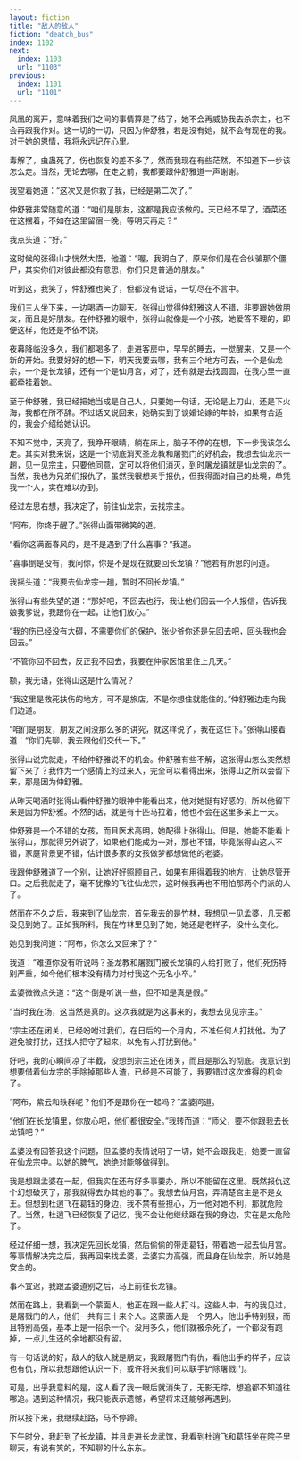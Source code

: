 ```yaml
---
layout: fiction
title: "敌人的敌人"
fiction: "deatch_bus"
index: 1102
next:
  index: 1103
  url: "1103"
previous:
  index: 1101
  url: "1101"
---
```

凤凰的离开，意味着我们之间的事情算是了结了，她不会再威胁我去杀宗主，也不会再跟我作对。这一切的一切，只因为仲舒雅，若是没有她，就不会有现在的我。对于她的恩情，我将永远记在心里。

毒解了，虫蛊死了，伤也恢复的差不多了，然而我现在有些茫然，不知道下一步该怎么走。当然，无论去哪，在走之前，我都要跟仲舒雅道一声谢谢。

我望着她道：“这次又是你救了我，已经是第二次了。”

仲舒雅非常随意的道：“咱们是朋友，这都是我应该做的。天已经不早了，酒菜还在这摆着，不如在这里留宿一晚，等明天再走？”

我点头道：“好。”

这时候的张得山才恍然大悟，他道：“喔，我明白了，原来你们是在合伙骗那个僵尸，其实你们对彼此都没有意思，你们只是普通的朋友。”

听到这，我笑了，仲舒雅也笑了，但都没有说话，一切尽在不言中。

我们三人坐下来，一边喝酒一边聊天。张得山觉得仲舒雅这人不错，非要跟她做朋友，而且是好朋友。在仲舒雅的眼中，张得山就像是一个小孩，她爱答不理的，即便这样，他还是不依不饶。

夜幕降临没多久，我们都喝多了，走进客房中，早早的睡去，一觉醒来，又是一个新的开始。我要好好的想一下，明天我要去哪，我有三个地方可去，一个是仙龙宗，一个是长龙镇，还有一个是仙月宫，对了，还有就是去找圆圆，在我心里一直都牵挂着她。

至于仲舒雅，我已经把她当成是自己人，只要她一句话，无论是上刀山，还是下火海，我都在所不辞。不过话又说回来，她确实到了谈婚论嫁的年龄，如果有合适的，我会介绍给她认识。

不知不觉中，天亮了，我睁开眼睛，躺在床上，脑子不停的在想，下一步我该怎么走。其实对我来说，这是一个彻底消灭圣龙教和屠戮门的好机会，我想去仙龙宗一趟，见一见宗主，只要他同意，定可以将他们消灭，到时屠龙镇就是仙龙宗的了。当然，我也为兄弟们报仇了，虽然我很想亲手报仇，但我得面对自己的处境，单凭我一个人，实在难以办到。

经过左思右想，我决定了，前往仙龙宗，去找宗主。

“阿布，你终于醒了。”张得山面带微笑的道。

“看你这满面春风的，是不是遇到了什么喜事？”我道。

“喜事倒是没有，我问你，你是不是现在就要回长龙镇？”他若有所思的问道。

我摇头道：“我要去仙龙宗一趟，暂时不回长龙镇。”

张得山有些失望的道：“那好吧，不回去也行，我让他们回去一个人报信，告诉我娘我爹说，我跟你在一起，让他们放心。”

“我的伤已经没有大碍，不需要你们的保护，张少爷你还是先回去吧，回头我也会回去。”

“不管你回不回去，反正我不回去，我要在仲家医馆里住上几天。”

额，我无语，张得山这是什么情况？

“我这里是救死扶伤的地方，可不是旅店，不是你想住就能住的。”仲舒雅边走向我们边道。

“咱们是朋友，朋友之间没那么多的讲究，就这样说了，我在这住下。”张得山接着道：“你们先聊，我去跟他们交代一下。”

张得山说完就走，不给仲舒雅说不的机会。仲舒雅有些不解，这张得山怎么突然想留下来了？我作为一个感情上的过来人，完全可以看得出来，张得山之所以会留下来，那是因为仲舒雅。

从昨天喝酒时张得山看仲舒雅的眼神中能看出来，他对她挺有好感的，所以他留下来是因为仲舒雅。不然的话，就是有十匹马拉着，他也不会在这里多呆上一天。

仲舒雅是一个不错的女孩，而且医术高明，她配得上张得山。但是，她能不能看上张得山，那就得另外说了。如果他们能成为一对，那也不错，毕竟张得山这人不错，家庭背景更不错，估计很多家的女孩做梦都想做他的老婆。

我跟仲舒雅道了一个别，让她好好照顾自己，如果有用得着我的地方，让她尽管开口。之后我就走了，毫不犹豫的飞往仙龙宗，这时候我再也不用怕那两个门派的人了。

然而在不久之后，我来到了仙龙宗，首先我去的是竹林，我想见一见孟婆，几天都没见到她了。正如我所料，我在竹林里见到了她，她还是老样子，没什么变化。

她见到我问道：“阿布，你怎么又回来了？”

我道：“难道你没有听说吗？圣龙教和屠戮门被长龙镇的人给打败了，他们死伤特别严重，如今他们根本没有精力对付我这个无名小卒。”

孟婆微微点头道：“这个倒是听说一些，但不知是真是假。”

“当时我在场，这当然是真的。这次我就是为这事来的，我想去见见宗主。”

“宗主还在闭关，已经吩咐过我们，在日后的一个月内，不准任何人打扰他。为了避免被打扰，还找人把守了起来，以免有人打扰到他。”

好吧，我的心瞬间凉了半截，没想到宗主还在闭关，而且是那么的彻底。我意识到想要借着仙龙宗的手除掉那些人渣，已经是不可能了，我要错过这次难得的机会了。

“阿布，紫云和轶群呢？他们不是跟你在一起吗？”孟婆问道。

“他们在长龙镇里，你放心吧，他们都很安全。”我转而道：“师父，要不你跟我去长龙镇吧？”

孟婆没有回答我这个问题，但孟婆的表情说明了一切，她不会跟我走，她要一直留在仙龙宗中。以她的脾气，她绝对能够做得到。

我是想跟孟婆在一起，但我实在还有好多事要办，所以不能留在这里。既然报仇这个幻想破灭了，那我就得去办其他的事了。我想去仙月宫，弄清楚宫主是不是女王。但想到杜逍飞在葛钰的身边，我不禁有些担心，万一他对她不利，那就危险了。当然，杜逍飞已经恢复了记忆，我不会让他继续跟在我的身边，实在是太危险了。

经过仔细一想，我决定先回长龙镇，然后偷偷的带走葛钰，带着她一起去仙月宫。等事情解决完之后，我再回来找孟婆，孟婆实力高强，而且身在仙龙宗，所以她是安全的。

事不宜迟，我跟孟婆道别之后，马上前往长龙镇。

然而在路上，我看到一个蒙面人，他正在跟一些人打斗。这些人中，有的我见过，是屠戮门的人，他们一共有三十来个人。这蒙面人是一个男人，他出手特别狠，而且特别高强，基本上是一招杀一个。没用多久，他们就被杀死了，一个都没有跑掉，一点儿生还的余地都没有留。

有一句话说的好，敌人的敌人就是朋友，我跟屠戮门有仇，看他出手的样子，应该也有仇，所以我想跟他认识一下，或许将来我们可以联手铲除屠戮门。

可是，出乎我意料的是，这人看了我一眼后就消失了，无影无踪，想追都不知道往哪追。遇到这种情况，我只能表示遗憾，希望将来还能够再遇到。

所以接下来，我继续赶路，马不停蹄。

下午时分，我赶到了长龙镇，并且走进长龙武馆，我看到杜逍飞和葛钰坐在院子里聊天，有说有笑的，不知聊的什么东东。